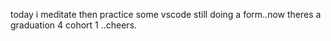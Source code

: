 today i meditate then practice some vscode still doing a form..now theres a graduation 4 cohort 1 ..cheers.